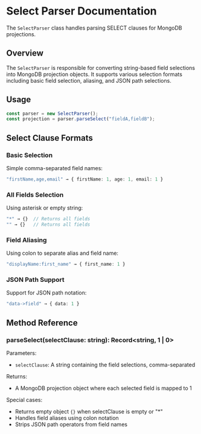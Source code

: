 # Select Parser Documentation

The `SelectParser` class handles parsing SELECT clauses for MongoDB projections.

## Overview

The `SelectParser` is responsible for converting string-based field selections into MongoDB projection objects. It supports various selection formats including basic field selection, aliasing, and JSON path selections.

## Usage

```typescript
const parser = new SelectParser();
const projection = parser.parseSelect("fieldA,fieldB");
```

## Select Clause Formats

### Basic Selection
Simple comma-separated field names:
```typescript
"firstName,age,email" → { firstName: 1, age: 1, email: 1 }
```

### All Fields Selection
Using asterisk or empty string:
```typescript
"*" → {}  // Returns all fields
"" → {}   // Returns all fields
```

### Field Aliasing
Using colon to separate alias and field name:
```typescript
"displayName:first_name" → { first_name: 1 }
```

### JSON Path Support
Support for JSON path notation:
```typescript
"data->field" → { data: 1 }
```

## Method Reference

### parseSelect(selectClause: string): Record<string, 1 | 0>

Parameters:
- `selectClause`: A string containing the field selections, comma-separated

Returns:
- A MongoDB projection object where each selected field is mapped to 1

Special cases:
- Returns empty object `{}` when selectClause is empty or "*"
- Handles field aliases using colon notation
- Strips JSON path operators from field names
